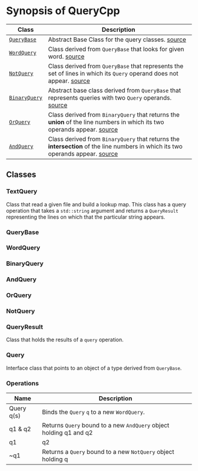# Synopsis of QueryCpp


| Class | Description |
|---|---|
| [```QueryBase```](https://github.com/ericdeansanchez/QueryCpp/new/master#queryresult) | Abstract Base Class for the query classes. [source](https://github.com/ericdeansanchez/QueryCpp/blob/dd77e519c986abebc67a100c64d2898a12d35476/Query.cpp#L129) |
|[```WordQuery```](https://github.com/ericdeansanchez/QueryCpp/new/master#wordquery) | Class derived from ```QueryBase``` that looks for given word. [source](https://github.com/ericdeansanchez/QueryCpp/blob/dd77e519c986abebc67a100c64d2898a12d35476/Query.cpp#L145)|
| [```NotQuery```](https://github.com/ericdeansanchez/QueryCpp/new/master#notquery)| Class derived from ```QueryBase``` that represents the set of lines in which its ```Query``` operand does not appear. [source](https://github.com/ericdeansanchez/QueryCpp/blob/dd77e519c986abebc67a100c64d2898a12d35476/Query.cpp#L270) |
| [```BinaryQuery```](https://github.com/ericdeansanchez/QueryCpp/new/master#binaryquery) | Abstract base class derived from ```QueryBase``` that represents queries with two ```Query``` operands. [source](https://github.com/ericdeansanchez/QueryCpp/blob/dd77e519c986abebc67a100c64d2898a12d35476/Query.cpp#L194)|
|[```OrQuery```](https://github.com/ericdeansanchez/QueryCpp/new/master#orquery) | Class derived from ```BinaryQuery``` that returns the **union** of the line numbers in which its two operands appear. [source](https://github.com/ericdeansanchez/QueryCpp/blob/dd77e519c986abebc67a100c64d2898a12d35476/Query.cpp#L246) |
|[```AndQuery```](https://github.com/ericdeansanchez/QueryCpp/new/master#andquery) | Class derived from ```BinaryQuery``` that returns the **intersection** of the line numbers in which its two operands appear. [source](https://github.com/ericdeansanchez/QueryCpp/blob/dd77e519c986abebc67a100c64d2898a12d35476/Query.cpp#L218) |

## Classes

### TextQuery

Class that read a given file and build a lookup map. This class has a query operation that takes
a ```std::string``` argument and returns a ```QueryResult``` representing the lines on which that
the particular string appears.

### QueryBase

### WordQuery

### BinaryQuery

### AndQuery

### OrQuery

### NotQuery

### QueryResult

Class that holds the results of a ```query``` operation.

### Query

Interface class that points to an object of a type derived from ```QueryBase```.

### Operations

| Name | Description |
|------|-------------|
| Query q(s) | Binds the ```Query``` ```q``` to a new ```WordQuery```.|
| q1 & q2 | Returns ```Query``` bound to a new ```AndQuery``` object holding q1 and q2 |
| q1 | q2 | Returns ```Query``` bound to a new ```OrQuery``` object holding q1 or q2 |
| ~q1 | Returns a ```Query``` bound to a new ```NotQuery``` object holding q |
